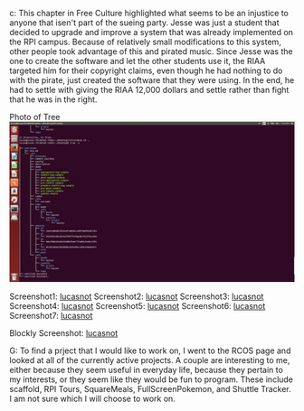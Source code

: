 c: This chapter in Free Culture highlighted what seems to be an injustice to anyone that isen't part of the sueing party. Jesse was just a student that decided to upgrade and improve a system that was already implemented on the RPI campus. Because of relatively small modifications to this system, other people took advantage of this and pirated music. Since Jesse was the one to create the software and let the other students use it, the RIAA targeted him for their copyright claims, even though he had nothing to do with the pirate, just created the software that they were using. In the end, he had to settle with giving the RIAA 12,000 dollars and settle rather than fight that he was in the right.

Photo of Tree ![lucasnot](tree.jpg) 

Screenshot1: [lucasnot](shot1.jpg) 
Screenshot2: [lucasnot](shot2.jpg) 
Screenshot3: [lucasnot](shot3.jpg) 
Screenshot4: [lucasnot](shot4.jpg) 
Screenshot5: [lucasnot](shot5.jpg) 
Screenshot6: [lucasnot](shot6.jpg) 
Screenshot7: [lucasnot](shot7.jpg) 

Blockly Screenshot: [lucasnot](shot8.jpg)

G: To find a prject that I would like to work on, I went to the RCOS page and looked at all of the currently active projects. A couple are interesting to me, either because they seem useful in everyday life, because they pertain to my interests, or they seem like they would be fun to program. These include scaffold, RPI Tours, SquareMeals, FullScreenPokemon, and Shuttle Tracker. I am not sure which I will choose to work on.


